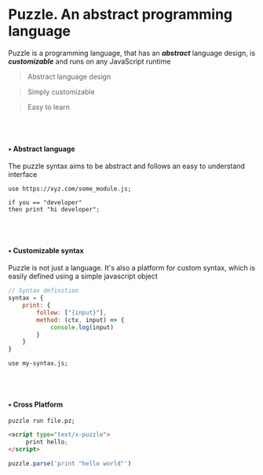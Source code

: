 
# Puzzle. An abstract programming language

Puzzle is a programming language, that has an ***abstract*** language design, is ***customizable*** and runs on any JavaScript runtime

> Abstract language design

> Simply customizable

> Easy to learn


<!--![Puzzle architecture](https://puzzlelang.github.io/puzzle-code-feature.png)-->

<br>

<br>

#### &bull; Abstract language

The puzzle syntax aims to be abstract and follows an easy to understand interface

```puzzle
use https://xyz.com/some_module.js;

if you == "developer" 
then print "hi developer";
```


<br>
<br>

#### &bull; Customizable syntax

Puzzle is not just a language. It's also a platform for custom syntax, which is easily defined using a simple javascript object

```javascript
// Syntax definition
syntax = {
    print: {
        follow: ["{input}"],
        method: (ctx, input) => {
            console.log(input)
        }
    }
}
```

```puzzle
use my-syntax.js;
```


<br>
<br>

#### &bull; Cross Platform

```shell
puzzle run file.pz;
```

```html
<script type="text/x-puzzle">
     print hello;
</script>
```

```javascript
puzzle.parse('print "hello world"')
```
